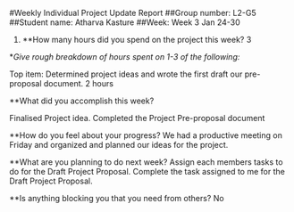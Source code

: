 #Weekly Individual Project Update Report
##Group number: L2-G5
##Student name: Atharva Kasture
##Week: Week 3 Jan 24-30

1. **How many hours did you spend on the project this week? 3

**Give rough breakdown of hours spent on 1-3 of the following:*

Top item: Determined project ideas and wrote the first draft our pre-proposal document. 2 hours

**What did you accomplish this week?

Finalised Project idea.
Completed the Project Pre-proposal document

**How do you feel about your progress?
We had a productive meeting on Friday and organized and planned our ideas for the project.

**What are you planning to do next week?
Assign each members tasks to do for the Draft Project Proposal.
Complete the task assigned to me for the Draft Project Proposal.

**Is anything blocking you that you need from others? No
